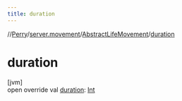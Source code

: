 ```yaml
---
title: duration
---
```

//[Perry](../../../index.html)/[server.movement](../index.html)/[AbstractLifeMovement](index.html)/[duration](duration.html)



# duration



[jvm]\
open override val [duration](duration.html): [Int](https://kotlinlang.org/api/latest/jvm/stdlib/kotlin/-int/index.html)




